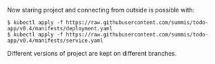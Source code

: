 Now staring project and connecting from outside is possible with:
```
$ kubectl apply -f https://raw.githubusercontent.com/summis/todo-app/v0.4/manifests/deployment.yaml
$ kubectl apply -f https://raw.githubusercontent.com/summis/todo-app/v0.4/manifests/service.yaml
```
Different versions of project are kept on different branches.
